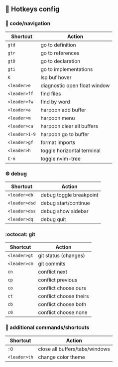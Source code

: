 ## :key: Hotkeys config

### :mag_right: code/navigation

| Shortcut     | Action                        |
|--------------|-------------------------------|
| `gtd`        | go to definition              |
| `gtr`        | go to references              |
| `gtD`        | go to declaration             |
| `gti`        | go to implementations         |
| `K`          | lsp buf hover                 |
| `<leader>e`  | diagnostic open float window  |
| `<leader>ff` | find files                    |
| `<leader>fw` | find by word                  |
| `<leader>a`  | harpoon add buffer            |
| `<leader>m`  | harpoon menu                  |
| `<leader>ca` | harpoon clear all buffers     |
| `<leader>1-9`| harpoon go to buffer          |
| `<leader>gf` | format imports                |
| `<leader>h`  | toggle horizontal terminal    |
| `C-n`        | toggle nvim-tree              |

### :gear: debug

| Shortcut      | Action                        |
|---------------|-------------------------------|
| `<leader>db`  | debug toggle breakpoint       |
| `<leader>dsd` | debug start/continue          |
| `<leader>dss` | debug show sidebar            |
| `<leader>dq`  | debug quit                    |

### :octocat: git

| Shortcut     | Action                        |
|--------------|-------------------------------|
| `<leader>gt` | git status (changes)          |
| `<leader>cm` | git commits                   |
| `cn`         | conflict next                 |
| `cp`         | conflict previous             |
| `co`         | conflict choose ours          |
| `ct`         | conflict choose theirs        |
| `cb`         | conflict choose both          |
| `c0`         | conflict choose none          |

### :wrench: additional commands/shortcuts

| Shortcut     | Action                         |
|--------------|--------------------------------|
| `:Q`         | close all buffers/tabs/windows |
| `<leader>th` | change color theme             |
